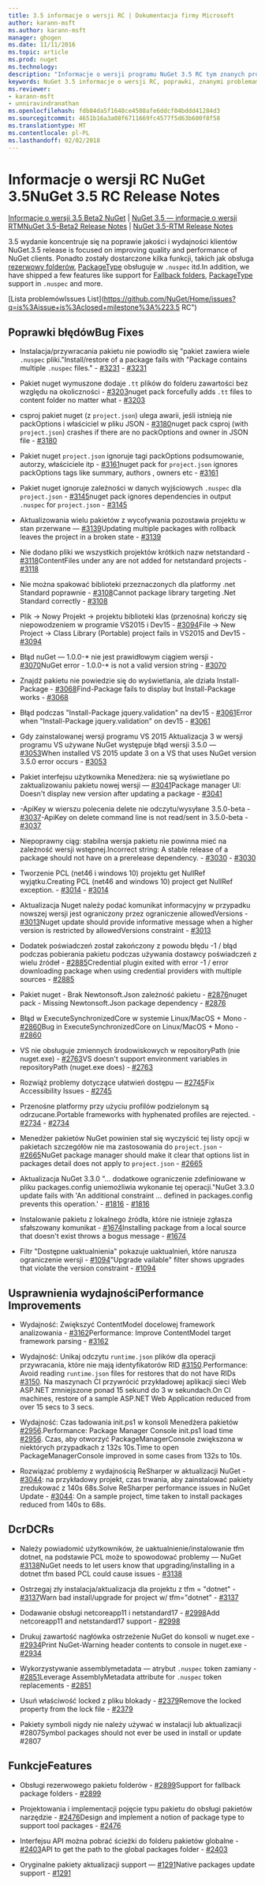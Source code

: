 ```yaml
---
title: 3.5 informacje o wersji RC | Dokumentacja firmy Microsoft
author: karann-msft
ms.author: karann-msft
manager: ghogen
ms.date: 11/11/2016
ms.topic: article
ms.prod: nuget
ms.technology: 
description: "Informacje o wersji programu NuGet 3.5 RC tym znanych problemów, poprawki, dodatkowe funkcje i dcr."
keywords: NuGet 3.5 informacje o wersji RC, poprawki, znanymi problemami, nowe funkcje, dcr
ms.reviewer:
- karann-msft
- unniravindranathan
ms.openlocfilehash: fdb84da5f1648ce4508afe6ddcf04bddd41284d3
ms.sourcegitcommit: 4651b16a3a08f6711669fc4577f5d63b600f8f58
ms.translationtype: MT
ms.contentlocale: pl-PL
ms.lasthandoff: 02/02/2018
---
```

# <a name="nuget-35-rc-release-notes"></a><span data-ttu-id="75257-104">Informacje o wersji RC NuGet 3.5</span><span class="sxs-lookup"><span data-stu-id="75257-104">NuGet 3.5 RC Release Notes</span></span>

<span data-ttu-id="75257-105">[Informacje o wersji 3.5 Beta2 NuGet](../release-notes/nuget-3.5-Beta2.md) | [NuGet 3.5 — informacje o wersji RTM](../release-notes/nuget-3.5-RTM.md)</span><span class="sxs-lookup"><span data-stu-id="75257-105">[NuGet 3.5-Beta2 Release Notes](../release-notes/nuget-3.5-Beta2.md) | [NuGet 3.5-RTM Release Notes](../release-notes/nuget-3.5-RTM.md)</span></span>

<span data-ttu-id="75257-106">3.5 wydanie koncentruje się na poprawie jakości i wydajności klientów NuGet.</span><span class="sxs-lookup"><span data-stu-id="75257-106">3.5 release is focused on improving quality and performance of NuGet clients.</span></span> <span data-ttu-id="75257-107">Ponadto zostały dostarczone kilka funkcji, takich jak obsługa [rezerwowy folderów](https://github.com/NuGet/Home/issues/2899), [PackageType](https://github.com/NuGet/Home/issues/2476) obsługuje w `.nuspec` itd.</span><span class="sxs-lookup"><span data-stu-id="75257-107">In addition, we have shipped a few features like support for [Fallback folders](https://github.com/NuGet/Home/issues/2899), [PackageType](https://github.com/NuGet/Home/issues/2476) support in `.nuspec` and more.</span></span>

[<span data-ttu-id="75257-108">Lista problemów</span><span class="sxs-lookup"><span data-stu-id="75257-108">Issues List</span></span>](https://github.com/NuGet/Home/issues?q=is%3Aissue+is%3Aclosed+milestone%3A%223.5 RC")

## <a name="bug-fixes"></a><span data-ttu-id="75257-109">Poprawki błędów</span><span class="sxs-lookup"><span data-stu-id="75257-109">Bug Fixes</span></span>

* <span data-ttu-id="75257-110">Instalacja/przywracania pakietu nie powiodło się "pakiet zawiera wiele `.nuspec` pliki."</span><span class="sxs-lookup"><span data-stu-id="75257-110">Install/restore of a package fails with "Package contains multiple `.nuspec` files."</span></span><span data-ttu-id="75257-111"> - [#3231](https://github.com/NuGet/Home/issues/3231)</span><span class="sxs-lookup"><span data-stu-id="75257-111"> - [#3231](https://github.com/NuGet/Home/issues/3231)</span></span>

* <span data-ttu-id="75257-112">Pakiet nuget wymuszone dodaje `.tt` plików do folderu zawartości bez względu na okoliczności - [#3203](https://github.com/NuGet/Home/issues/3203)</span><span class="sxs-lookup"><span data-stu-id="75257-112">nuget pack forcefully adds `.tt` files to content folder no matter what - [#3203](https://github.com/NuGet/Home/issues/3203)</span></span>

* <span data-ttu-id="75257-113">csproj pakiet nuget (z `project.json`) ulega awarii, jeśli istnieją nie packOptions i właściciel w pliku JSON - [#3180](https://github.com/NuGet/Home/issues/3180)</span><span class="sxs-lookup"><span data-stu-id="75257-113">nuget pack csproj (with `project.json`) crashes if there are no packOptions and owner in JSON file - [#3180](https://github.com/NuGet/Home/issues/3180)</span></span>

* <span data-ttu-id="75257-114">Pakiet nuget `project.json` ignoruje tagi packOptions podsumowanie, autorzy, właściciele itp - [#3161](https://github.com/NuGet/Home/issues/3161)</span><span class="sxs-lookup"><span data-stu-id="75257-114">nuget pack for `project.json` ignores packOptions tags like summary, authors , owners etc - [#3161](https://github.com/NuGet/Home/issues/3161)</span></span>

* <span data-ttu-id="75257-115">Pakiet nuget ignoruje zależności w danych wyjściowych `.nuspec` dla `project.json`  -  [#3145](https://github.com/NuGet/Home/issues/3145)</span><span class="sxs-lookup"><span data-stu-id="75257-115">nuget pack ignores dependencies in output `.nuspec` for `project.json` - [#3145](https://github.com/NuGet/Home/issues/3145)</span></span>

* <span data-ttu-id="75257-116">Aktualizowania wielu pakietów z wycofywania pozostawia projektu w stan przerwane — [#3139](https://github.com/NuGet/Home/issues/3139)</span><span class="sxs-lookup"><span data-stu-id="75257-116">Updating multiple packages with rollback leaves the project in a broken state - [#3139](https://github.com/NuGet/Home/issues/3139)</span></span>

* <span data-ttu-id="75257-117">Nie dodano pliki we wszystkich projektów krótkich nazw netstandard - [#3118](https://github.com/NuGet/Home/issues/3118)</span><span class="sxs-lookup"><span data-stu-id="75257-117">ContentFiles under any are not added for netstandard projects - [#3118](https://github.com/NuGet/Home/issues/3118)</span></span>

* <span data-ttu-id="75257-118">Nie można spakować biblioteki przeznaczonych dla platformy .net Standard poprawnie - [#3108](https://github.com/NuGet/Home/issues/3108)</span><span class="sxs-lookup"><span data-stu-id="75257-118">Cannot package library targeting .Net Standard correctly - [#3108](https://github.com/NuGet/Home/issues/3108)</span></span>

* <span data-ttu-id="75257-119">Plik -> Nowy Projekt -> projektu biblioteki klas (przenośna) kończy się niepowodzeniem w programie VS2015 i Dev15 - [#3094](https://github.com/NuGet/Home/issues/3094)</span><span class="sxs-lookup"><span data-stu-id="75257-119">File -> New Project -> Class Library (Portable) project fails in VS2015 and Dev15 - [#3094](https://github.com/NuGet/Home/issues/3094)</span></span>

* <span data-ttu-id="75257-120">Błąd nuGet — 1.0.0-\* nie jest prawidłowym ciągiem wersji - [#3070](https://github.com/NuGet/Home/issues/3070)</span><span class="sxs-lookup"><span data-stu-id="75257-120">NuGet error - 1.0.0-\* is not a valid version string - [#3070](https://github.com/NuGet/Home/issues/3070)</span></span>

* <span data-ttu-id="75257-121">Znajdź pakietu nie powiedzie się do wyświetlania, ale działa Install-Package - [#3068](https://github.com/NuGet/Home/issues/3068)</span><span class="sxs-lookup"><span data-stu-id="75257-121">Find-Package fails to display but Install-Package works - [#3068](https://github.com/NuGet/Home/issues/3068)</span></span>

* <span data-ttu-id="75257-122">Błąd podczas "Install-Package jquery.validation" na dev15 - [#3061](https://github.com/NuGet/Home/issues/3061)</span><span class="sxs-lookup"><span data-stu-id="75257-122">Error when "Install-Package jquery.validation" on dev15 - [#3061](https://github.com/NuGet/Home/issues/3061)</span></span>

* <span data-ttu-id="75257-123">Gdy zainstalowanej wersji programu VS 2015 Aktualizacja 3 w wersji programu VS używane NuGet występuje błąd wersji 3.5.0 — [#3053](https://github.com/NuGet/Home/issues/3053)</span><span class="sxs-lookup"><span data-stu-id="75257-123">When installed VS 2015 update 3 on a VS that uses NuGet version 3.5.0 error occurs - [#3053](https://github.com/NuGet/Home/issues/3053)</span></span>

* <span data-ttu-id="75257-124">Pakiet interfejsu użytkownika Menedżera: nie są wyświetlane po zaktualizowaniu pakietu nowej wersji — [#3041](https://github.com/NuGet/Home/issues/3041)</span><span class="sxs-lookup"><span data-stu-id="75257-124">Package manager UI: Doesn't display new version after updating a package - [#3041](https://github.com/NuGet/Home/issues/3041)</span></span>

* <span data-ttu-id="75257-125">-ApiKey w wierszu polecenia delete nie odczytu/wysyłane 3.5.0-beta - [#3037](https://github.com/NuGet/Home/issues/3037)</span><span class="sxs-lookup"><span data-stu-id="75257-125">-ApiKey on delete command line is not read/sent in 3.5.0-beta - [#3037](https://github.com/NuGet/Home/issues/3037)</span></span>

* <span data-ttu-id="75257-126">Niepoprawny ciąg: stabilna wersja pakietu nie powinna mieć na zależność wersji wstępnej.</span><span class="sxs-lookup"><span data-stu-id="75257-126">Incorrect string: A stable release of a package should not have on a prerelease dependency.</span></span><span data-ttu-id="75257-127"> - [#3030](https://github.com/NuGet/Home/issues/3030)</span><span class="sxs-lookup"><span data-stu-id="75257-127"> - [#3030](https://github.com/NuGet/Home/issues/3030)</span></span>

* <span data-ttu-id="75257-128">Tworzenie PCL (net46 i windows 10) projektu get NullRef wyjątku.</span><span class="sxs-lookup"><span data-stu-id="75257-128">Creating PCL (net46 and windows 10) project get NullRef exception.</span></span><span data-ttu-id="75257-129"> - [#3014](https://github.com/NuGet/Home/issues/3014)</span><span class="sxs-lookup"><span data-stu-id="75257-129"> - [#3014](https://github.com/NuGet/Home/issues/3014)</span></span>

* <span data-ttu-id="75257-130">Aktualizacja Nuget należy podać komunikat informacyjny w przypadku nowszej wersji jest ograniczony przez ograniczenie allowedVersions - [#3013](https://github.com/NuGet/Home/issues/3013)</span><span class="sxs-lookup"><span data-stu-id="75257-130">Nuget update should provide informative message when a higher version is restricted by allowedVersions constraint - [#3013](https://github.com/NuGet/Home/issues/3013)</span></span>

* <span data-ttu-id="75257-131">Dodatek poświadczeń został zakończony z powodu błędu -1 / błąd podczas pobierania pakietu podczas używania dostawcy poświadczeń z wielu źródeł - [#2885](https://github.com/NuGet/Home/issues/2885)</span><span class="sxs-lookup"><span data-stu-id="75257-131">Credential plugin exited with error -1 / error downloading package when using credential providers with multiple sources - [#2885](https://github.com/NuGet/Home/issues/2885)</span></span>

* <span data-ttu-id="75257-132">Pakiet nuget - Brak Newtonsoft.Json zależność pakietu - [#2876](https://github.com/NuGet/Home/issues/2876)</span><span class="sxs-lookup"><span data-stu-id="75257-132">nuget pack - Missing Newtonsoft.Json package dependency - [#2876](https://github.com/NuGet/Home/issues/2876)</span></span>

* <span data-ttu-id="75257-133">Błąd w ExecuteSynchronizedCore w systemie Linux/MacOS + Mono - [#2860](https://github.com/NuGet/Home/issues/2860)</span><span class="sxs-lookup"><span data-stu-id="75257-133">Bug in ExecuteSynchronizedCore on Linux/MacOS + Mono - [#2860](https://github.com/NuGet/Home/issues/2860)</span></span>

* <span data-ttu-id="75257-134">VS nie obsługuje zmiennych środowiskowych w repositoryPath (nie nuget.exe) - [#2763](https://github.com/NuGet/Home/issues/2763)</span><span class="sxs-lookup"><span data-stu-id="75257-134">VS doesn't support environment variables in repositoryPath (nuget.exe does) - [#2763](https://github.com/NuGet/Home/issues/2763)</span></span>

* <span data-ttu-id="75257-135">Rozwiąż problemy dotyczące ułatwień dostępu — [#2745](https://github.com/NuGet/Home/issues/2745)</span><span class="sxs-lookup"><span data-stu-id="75257-135">Fix Accessibility Issues - [#2745](https://github.com/NuGet/Home/issues/2745)</span></span>

* <span data-ttu-id="75257-136">Przenośne platformy przy użyciu profilów podzielonym są odrzucane.</span><span class="sxs-lookup"><span data-stu-id="75257-136">Portable frameworks with hyphenated profiles are rejected.</span></span><span data-ttu-id="75257-137"> - [#2734](https://github.com/NuGet/Home/issues/2734)</span><span class="sxs-lookup"><span data-stu-id="75257-137"> - [#2734](https://github.com/NuGet/Home/issues/2734)</span></span>

* <span data-ttu-id="75257-138">Menedżer pakietów NuGet powinien stał się wyczyścić tej listy opcji w pakietach szczegółów nie ma zastosowania do `project.json`  -  [#2665](https://github.com/NuGet/Home/issues/2665)</span><span class="sxs-lookup"><span data-stu-id="75257-138">NuGet package manager should make it clear that options list in packages detail does not apply to `project.json` - [#2665](https://github.com/NuGet/Home/issues/2665)</span></span>

* <span data-ttu-id="75257-139">Aktualizacja NuGet 3.3.0 "... dodatkowe ograniczenie zdefiniowane w pliku packages.config uniemożliwia wykonanie tej operacji."</span><span class="sxs-lookup"><span data-stu-id="75257-139">NuGet 3.3.0 update fails with 'An additional constraint ... defined in packages.config prevents this operation.'</span></span><span data-ttu-id="75257-140"> - [#1816](https://github.com/NuGet/Home/issues/1816)</span><span class="sxs-lookup"><span data-stu-id="75257-140"> - [#1816](https://github.com/NuGet/Home/issues/1816)</span></span>

* <span data-ttu-id="75257-141">Instalowanie pakietu z lokalnego źródła, które nie istnieje zgłasza sfałszowany komunikat - [#1674](https://github.com/NuGet/Home/issues/1674)</span><span class="sxs-lookup"><span data-stu-id="75257-141">Installing package from a local source that doesn't exist throws a bogus message - [#1674](https://github.com/NuGet/Home/issues/1674)</span></span>

* <span data-ttu-id="75257-142">Filtr "Dostępne uaktualnienia" pokazuje uaktualnień, które narusza ograniczenie wersji - [#1094](https://github.com/NuGet/Home/issues/1094)</span><span class="sxs-lookup"><span data-stu-id="75257-142">"Upgrade vailable" filter shows upgrades that violate the version constraint - [#1094](https://github.com/NuGet/Home/issues/1094)</span></span>

## <a name="performance-improvements"></a><span data-ttu-id="75257-143">Usprawnienia wydajności</span><span class="sxs-lookup"><span data-stu-id="75257-143">Performance Improvements</span></span>

* <span data-ttu-id="75257-144">Wydajność: Zwiększyć ContentModel docelowej framework analizowania - [#3162](https://github.com/NuGet/Home/issues/3162)</span><span class="sxs-lookup"><span data-stu-id="75257-144">Performance: Improve ContentModel target framework parsing - [#3162](https://github.com/NuGet/Home/issues/3162)</span></span>

* <span data-ttu-id="75257-145">Wydajność: Unikaj odczytu `runtime.json` plików dla operacji przywracania, które nie mają identyfikatorów RID [#3150](https://github.com/NuGet/Home/issues/3150).</span><span class="sxs-lookup"><span data-stu-id="75257-145">Performance: Avoid reading `runtime.json` files for restores that do not have RIDs [#3150](https://github.com/NuGet/Home/issues/3150).</span></span> <span data-ttu-id="75257-146">Na maszynach CI przywrócić przykładowej aplikacji sieci Web ASP.NET zmniejszone ponad 15 sekund do 3 w sekundach.</span><span class="sxs-lookup"><span data-stu-id="75257-146">On CI machines, restore of a sample ASP.NET Web Application reduced from over 15 secs to 3 secs.</span></span>

* <span data-ttu-id="75257-147">Wydajność: Czas ładowania init.ps1 w konsoli Menedżera pakietów [#2956](https://github.com/NuGet/Home/issues/2956).</span><span class="sxs-lookup"><span data-stu-id="75257-147">Performance: Package Manager Console init.ps1 load time [#2956](https://github.com/NuGet/Home/issues/2956).</span></span> <span data-ttu-id="75257-148">Czas, aby otworzyć PackageManagerConsole zwiększona w niektórych przypadkach z 132s 10s.</span><span class="sxs-lookup"><span data-stu-id="75257-148">Time to open PackageManagerConsole improved in some cases from 132s to 10s.</span></span>

* <span data-ttu-id="75257-149">Rozwiązać problemy z wydajnością ReSharper w aktualizacji NuGet - [#3044](https://github.com/NuGet/Home/issues/3044): na przykładowy projekt, czas trwania, aby zainstalować pakiety zredukować z 140s 68s.</span><span class="sxs-lookup"><span data-stu-id="75257-149">Solve ReSharper performance issues in NuGet Update - [#3044](https://github.com/NuGet/Home/issues/3044): On a sample project, time taken to install packages reduced from 140s to 68s.</span></span>

## <a name="dcrs"></a><span data-ttu-id="75257-150">Dcr</span><span class="sxs-lookup"><span data-stu-id="75257-150">DCRs</span></span>

* <span data-ttu-id="75257-151">Należy powiadomić użytkowników, że uaktualnienie/instalowanie tfm dotnet, na podstawie PCL może to spowodować problemy — NuGet [#3138](https://github.com/NuGet/Home/issues/3138)</span><span class="sxs-lookup"><span data-stu-id="75257-151">NuGet needs to let users know that upgrading/installing in a dotnet tfm based PCL could cause issues - [#3138](https://github.com/NuGet/Home/issues/3138)</span></span>

* <span data-ttu-id="75257-152">Ostrzegaj zły instalacja/aktualizacja dla projektu z tfm = "dotnet" - [#3137](https://github.com/NuGet/Home/issues/3137)</span><span class="sxs-lookup"><span data-stu-id="75257-152">Warn bad install/upgrade for project w/ tfm="dotnet" - [#3137](https://github.com/NuGet/Home/issues/3137)</span></span>

* <span data-ttu-id="75257-153">Dodawanie obsługi netcoreapp11 i netstandard17 - [#2998](https://github.com/NuGet/Home/issues/2998)</span><span class="sxs-lookup"><span data-stu-id="75257-153">Add netcoreapp11 and netstandard17 support - [#2998](https://github.com/NuGet/Home/issues/2998)</span></span>

* <span data-ttu-id="75257-154">Drukuj zawartość nagłówka ostrzeżenie NuGet do konsoli w nuget.exe - [#2934](https://github.com/NuGet/Home/issues/2934)</span><span class="sxs-lookup"><span data-stu-id="75257-154">Print NuGet-Warning header contents to console in nuget.exe - [#2934](https://github.com/NuGet/Home/issues/2934)</span></span>

* <span data-ttu-id="75257-155">Wykorzystywanie assemblymetadata — atrybut `.nuspec` token zamiany - [#2851](https://github.com/NuGet/Home/issues/2851)</span><span class="sxs-lookup"><span data-stu-id="75257-155">Leverage AssemblyMetadata attribute for `.nuspec` token replacements - [#2851](https://github.com/NuGet/Home/issues/2851)</span></span>

* <span data-ttu-id="75257-156">Usuń właściwość locked z pliku blokady - [#2379](https://github.com/NuGet/Home/issues/2379)</span><span class="sxs-lookup"><span data-stu-id="75257-156">Remove the locked property from the lock file - [#2379](https://github.com/NuGet/Home/issues/2379)</span></span>

* <span data-ttu-id="75257-157">Pakiety symboli nigdy nie należy używać w instalacji lub aktualizacji #2807</span><span class="sxs-lookup"><span data-stu-id="75257-157">Symbol packages should not ever be used in install or update #2807</span></span>

## <a name="features"></a><span data-ttu-id="75257-158">Funkcje</span><span class="sxs-lookup"><span data-stu-id="75257-158">Features</span></span>

* <span data-ttu-id="75257-159">Obsługi rezerwowego pakietu folderów - [#2899](https://github.com/NuGet/Home/issues/2899)</span><span class="sxs-lookup"><span data-stu-id="75257-159">Support for fallback package folders - [#2899](https://github.com/NuGet/Home/issues/2899)</span></span>

* <span data-ttu-id="75257-160">Projektowania i implementacji pojęcie typu pakietu do obsługi pakietów narzędzie - [#2476](https://github.com/NuGet/Home/issues/2476)</span><span class="sxs-lookup"><span data-stu-id="75257-160">Design and implement a notion of package type to support tool packages - [#2476](https://github.com/NuGet/Home/issues/2476)</span></span>

* <span data-ttu-id="75257-161">Interfejsu API można pobrać ścieżki do folderu pakietów globalne - [#2403](https://github.com/NuGet/Home/issues/2403)</span><span class="sxs-lookup"><span data-stu-id="75257-161">API to get the path to the global packages folder - [#2403](https://github.com/NuGet/Home/issues/2403)</span></span>

* <span data-ttu-id="75257-162">Oryginalne pakiety aktualizacji support — [#1291](https://github.com/NuGet/Home/issues/1291)</span><span class="sxs-lookup"><span data-stu-id="75257-162">Native packages update support - [#1291](https://github.com/NuGet/Home/issues/1291)</span></span>
